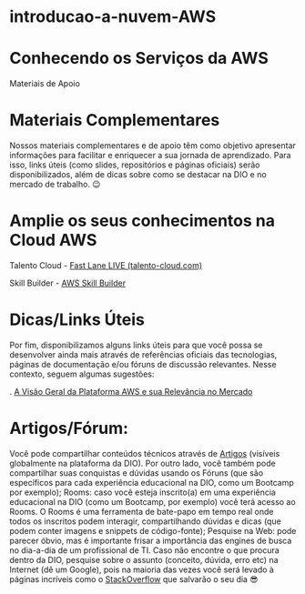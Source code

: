 # introducao-a-nuvem-AWS

# Conhecendo os Serviços da AWS
Materiais de Apoio
#
# Materiais Complementares

Nossos materiais complementares e de apoio têm como objetivo apresentar informações para facilitar e enriquecer a sua jornada de aprendizado. Para isso, links úteis (como slides, repositórios e páginas oficiais) serão disponibilizados, além de dicas sobre como se destacar na DIO e no mercado de trabalho. 😉

 

# Amplie os seus conhecimentos na Cloud AWS
Talento Cloud - [Fast Lane LIVE (talento-cloud.com)](https://talento-cloud.com/talentocloud_pt/)

Skill Builder - [AWS Skill Builder](https://explore.skillbuilder.aws/learn?dt=sec&sec=fdt)

 

# Dicas/Links Úteis

Por fim, disponibilizamos alguns links úteis para que você possa se desenvolver ainda mais através de referências oficiais das tecnologias, páginas de documentação e/ou fóruns de discussão relevantes. Nesse contexto, seguem algumas sugestões:

 

. [A Visão Geral da Plataforma AWS e sua Relevância no Mercado](https://web.dio.me/articles/a-visao-geral-da-plataforma-aws-e-sua-relevancia-no-mercado?back=%2Farticles&open-modal=true&page=1&order=oldest)

# Artigos/Fórum: 

Você pode compartilhar conteúdos técnicos através de [Artigos](https://web.dio.me/articles) (visíveis globalmente na plataforma da DIO). Por outro lado, você também pode compartilhar suas conquistas e dúvidas usando os Fóruns (que são específicos para cada experiência educacional na DIO, como um Bootcamp por exemplo);
Rooms: caso você esteja inscrito(a) em uma experiência educacional na DIO (como um Bootcamp, por exemplo) você terá acesso ao Rooms. O Rooms é uma ferramenta de bate-papo em tempo real onde todos os inscritos podem interagir, compartilhando dúvidas e dicas (que podem conter imagens e snippets de código-fonte);
Pesquise na Web: pode parecer óbvio, mas é importante frisar a importância das engines de busca no dia-a-dia de um profissional de TI. Caso não encontre o que procura dentro da DIO, pesquise sobre o assunto (conceito, dúvida, erro etc) na Internet (dê um Google), pois na maioria das vezes você será levado à páginas incríveis como o [StackOverflow](https://stackoverflow.com/) que salvarão o seu dia 😎
